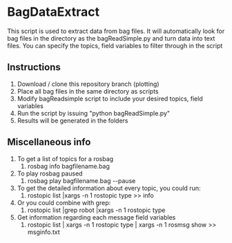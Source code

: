 # BagDataExtract
This script is used to extract data from bag files. It will automatically look for bag files in the directory as the bagReadSimple.py and turn data into text files. You can specify the topics, field variables to filter through in the script

## Instructions
1. Download / clone this repository branch (plotting)
1. Place all bag files in the same directory as scripts
1. Modify bagReadsimple script to include your desired topics, field variables
1. Run the script by issuing "python bagReadSimple.py"
1. Results will be generated in the folders


## Miscellaneous info
1. To get a list of topics for a rosbag
	1. rosbag info bagfilename.bag
1. To play rosbag paused
	1. rosbag play bagfilename.bag --pause
1. To get the detailed information about every topic, you could run:
	1. rostopic list |xargs -n 1 rostopic type >> info
1. Or you could combine with grep:
	1. rostopic list |grep robot |xargs -n 1 rostopic type
1. Get information regarding each message field variables
	1. rostopic list | xargs -n 1 rostopic type | xargs -n 1 rosmsg show >> msginfo.txt


